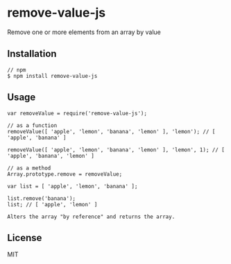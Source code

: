 # remove-value-js

Remove one or more elements from an array by value

## Installation

	// npm
	$ npm install remove-value-js

## Usage

	var removeValue = require('remove-value-js');

	// as a function
	removeValue([ 'apple', 'lemon', 'banana', 'lemon' ], 'lemon'); // [ 'apple', 'banana' ]

	removeValue([ 'apple', 'lemon', 'banana', 'lemon' ], 'lemon', 1); // [ 'apple', 'banana', 'lemon' ]

	// as a method
	Array.prototype.remove = removeValue;

	var list = [ 'apple', 'lemon', 'banana' ];

	list.remove('banana');
	list; // [ 'apple', 'lemon' ]

	Alters the array "by reference" and returns the array.

## License

MIT